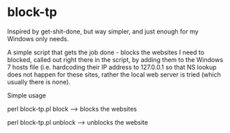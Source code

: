 block-tp
========

Inspired by get-shit-done, but way simpler, and just enough for my Windows only needs.

A simple script that gets the job done - blocks the websites I need to blocked, called out right there in the script, by adding them to the Windows 7 hosts file (i.e. hardcoding their IP address to 127.0.0.1 so that NS lookup does not happen for these sites, rather the local web server is tried (which usually there is none).

Simple usage

perl block-tp.pl block --> blocks the websites

perl block-tp.pl unblock --> unblocks the website
